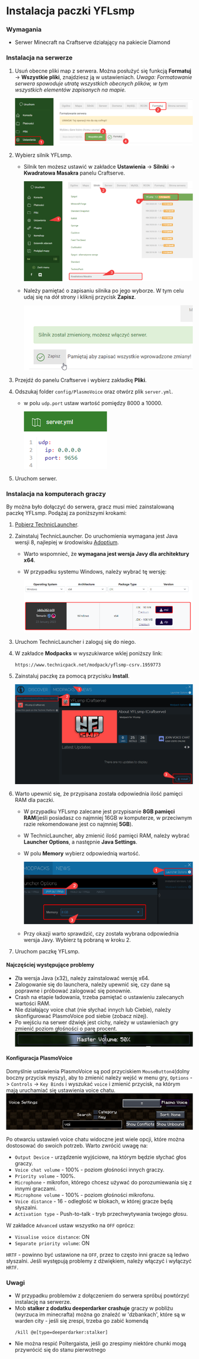 # Instalacja paczki YFLsmp

### Wymagania

* Serwer Minecraft na Craftserve działający na pakiecie Diamond 

<a id="server"></a>
### Instalacja na serwerze

1. Usuń obecne pliki map z serwera. Można posłużyć się funkcją **Formatuj** -> **Wszystkie pliki**, znajdziesz ją w ustawieniach.
   *Uwaga: Formatowanie serwera spowoduje utratę wszystkich obecnych plików, w tym wszystkich elementów zapisanych na mapie.*

   ![image](img/bettermc/format.png)
2. Wybierz silnik YFLsmp.
    - Silnik ten możesz ustawić w zakładce **Ustawienia** -> **Silniki** -> **Kwadratowa Masakra** panelu Craftserve.

      ![image](img/bettermc/select_yfl_engine.png)
    - Należy pamiętać o zapisaniu silnika po jego wyborze. W tym celu udaj się na dół strony i kliknij przycisk **Zapisz**.

      ![image](img/bettermc/save_engine.png)

3. Przejdź do panelu Craftserve i wybierz zakładkę **Pliki**.
4. Odszukaj folder `config/PlasmoVoice` oraz otwórz plik `server.yml`.
   - w polu `udp.port` ustaw wartość pomiędzy 8000 a 10000.
   
     ![image](img/bettermc/voice_udp_port.png)
5. Uruchom serwer.

<a id="client"></a>
### Instalacja na komputerach graczy

By można było dołączyć do serwera, gracz musi mieć zainstalowaną paczkę YFLsmp. Podążaj za poniższymi krokami:
1. [Pobierz TechnicLauncher](https://www.technicpack.net/download).
2. Zainstaluj TechnicLauncher. Do uruchomienia wymagana jest Java wersji 8, najlepiej w środowisku [Adoptium](https://adoptium.net/en-GB/temurin/releases/?version=8).
   - Warto wspomnieć, że **wymagana jest wersja Javy dla architektury x64**.
   - W przypadku systemu Windows, należy wybrać tę wersję:
     
     ![image](img/bettermc/adoptium.png)
3. Uruchom TechnicLauncher i zaloguj się do niego.
4. W zakładce **Modpacks** w wyszukiwarce wklej poniższy link: 
    ```
    https://www.technicpack.net/modpack/yflsmp-csrv.1959773
    ```
5. Zainstaluj paczkę za pomocą przycisku **Install**.

   ![image](img/bettermc/yfl_technic.png)
6. Warto upewnić się, że przypisana została odpowiednia ilość pamięci RAM dla paczki. 
   - W przypadku YFLsmp zalecane jest przypisanie **8GB pamięci RAM**(jeśli posiadasz co najmniej 16GB w komputerze, w przeciwnym razie rekomendowane jest co najmniej **5GB**).
   - W TechnicLauncher, aby zmienić ilość pamięci RAM, należy wybrać **Launcher Options**, a następnie **Java Settings**.
   - W polu **Memory** wybierz odpowiednią wartość.

     ![image](img/bettermc/yfl_technic_ram.png)
   - Przy okazji warto sprawdzić, czy została wybrana odpowiednia wersja Javy. Wybierz tą pobraną w kroku 2.
7. Uruchom paczkę YFLsmp.

#### Najczęściej występujące problemy
   * Zła wersja Java (x32), należy zainstalować wersję x64.
   * Zalogowanie się do launchera, należy upewnić się, czy dane są poprawne i próbować zalogować się ponownie.
   * Crash na etapie ładowania, trzeba pamiętać o ustawieniu zalecanych wartości RAM.
   * Nie działający voice chat (nie słychać innych lub Ciebie), należy skonfigurować PlasmoVoice pod siebie (zobacz niżej).
   * Po wejściu na serwer dźwięk jest cichy, należy w ustawieniach gry zmienić poziom głośności o parę procent.
   ![image](img/bettermc/mastervolume.gif)

#### Konfiguracja PlasmoVoice
Domyślnie ustawienia PlasmoVoice są pod przyciskiem `MouseButton4`(dolny boczny przycisk myszy), aby to zmienić należy wejść w menu gry, `Options` -> `Controls` -> `Key Binds` i wyszukać `voice` i zmienić przycisk, na którym mają uruchamiać się ustawienia voice chatu.
![image](img/bettermc/keybinds.png)

Po otwarciu ustawień voice chatu widoczne jest wiele opcji, które można dostosować do swoich potrzeb. Warto zwrócić uwagę na:
- `Output Device` - urządzenie wyjściowe, na którym będzie słychać głos graczy.
- `Voice chat volume` - 100% - poziom głośności innych graczy.
- `Priority volume` - 100%.
- `Microphone` - mikrofon, którego chcesz używać do porozumiewania się z innymi graczami.
- `Microphone volume` - 100% - poziom głośności mikrofonu.
- `Voice distance` - 16 - odległość w blokach, w której gracze będą słyszalni.
- `Activation type` - Push-to-talk - tryb przechwytywania twojego głosu.

W zakładce `Advanced` ustaw wszystko na `OFF` oprócz:
- `Visualise voice distance`: ON
- `Separate priority volume`: ON

`HRTF` - powinno być ustawione na `OFF`, przez to często inni gracze są ledwo słyszalni.
Jeśli występują problemy z dźwiękiem, należy włączyć i wyłączyć `HRTF`.

### Uwagi
- W przypadku problemów z dołączeniem do serwera spróbuj powtórzyć instalację na serwerze.
- Mob **stalker z dodatku deeperdarker crashuje** graczy w pobliżu (wyrzuca im minecrafta) można go znaleźć w 'dzbankach', które są w warden city - jeśli się zrespi, trzeba go zabić komendą 
   ```
  /kill @e[type=deeperdarker:stalker]
   ```
- Nie można respić Poltergaista, jeśli go zrespimy niektóre chunki mogą przywrócić się do stanu pierwotnego